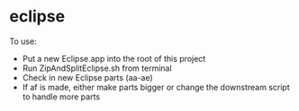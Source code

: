 # eclipse

To use: 
 - Put a new Eclipse.app into the root of this project
 - Run ZipAndSplitEclipse.sh from terminal
 - Check in new Eclipse parts (aa-ae)
 - If af is made, either make parts bigger or change the downstream script to handle more parts
 